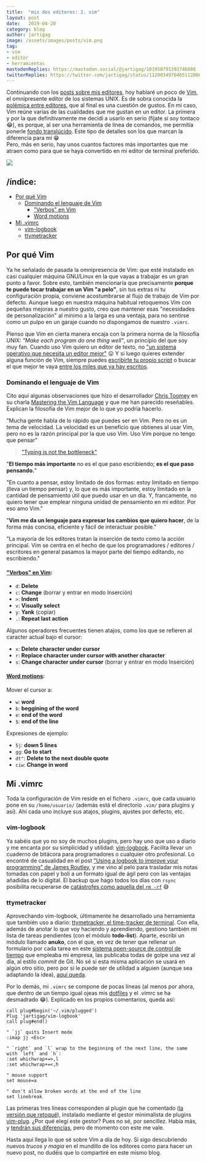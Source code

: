 ```yaml
---
title:  "mis dos editores: 2. vim"
layout: post
date:   2019-04-20
category: blog
author: jartigag
image: /assets/images/posts/vim.png
tag:
- vim
- editor
- herramientas
mastodonReplies: https://mastodon.social/@jartigag/101958791393746888
twitterReplies: https://twitter.com/jartigag/status/1120034970465112066
---
```


Continuando con los [posts sobre mis editores](https://jartigag.xyz/sublime), hoy hablaré un poco de [Vim](https://www.vim.org), el omnipresente editor de los sistemas UNIX. Es de sobra conocida la [polémica entre editores](https://en.wikipedia.org/wiki/Editor_war), que al final es una cuestión de gustos. En mi caso, Vim reúne varias de las cualidades que me gustan en un editor. La primera y por la que definitivamente me decidí a usarlo en serio (fíjate si soy tontaco 😂), es porque, al ser una herramienta de línea de comandos, me permitía ponerle [fondo translúcido](https://mastodon.social/@jartigag/101410841768233301). Este tipo de detalles son los que marcan la diferencia para mí 😁    
Pero, más en serio, hay unos cuantos factores más importantes que me atraen como para que se haya convertido en mi editor de terminal preferido.

![]({{site.baseurl}}/assets/images/posts/vim.png)

## /índice:

- [Por qué Vim](#por-qué-vim)
	- [Dominando el lenguaje de Vim](#dominando-el-lenguaje-de-vim)
		- ["Verbos" en Vim](#verbos-en-vim)
		- [Word motions](#word-motions)
- [Mi .vimrc](#mi-vimrc)
	- [vim-logbook](#vim-logbook)
	- [ttymetracker](#ttymetracker)

## Por qué Vim

Ya he señalado de pasada la omnipresencia de Vim: que esté instalado en casi cualquier máquina GNU/Linux en la que vayas a trabajar es un gran punto a favor. Sobre esto, también mencionaría que precisamente **porque te puede tocar trabajar en un Vim "a pelo"**, sin tus extras ni tu configuración propia, conviene acostumbrarse al flujo de trabajo de Vim por defecto. Aunque luego en nuestra máquina habitual retoquemos Vim con pequeñas mejoras a nuestro gusto, creo que mantener esas "necesidades de personalización" al mínimo a la larga es una ventaja, para no sentirse como un pulpo en un garaje cuando no dispongamos de nuestro `.vimrc`. 

Pienso que Vim en cierta manera encaja con la primera norma de la filosofía UNIX: *"Make each program do one thing well"*, un principio del que soy muy fan. Cuando uso Vim quiero un editor de texto, no ["un sistema operativo que necesita un editor mejor"](http://wiki.c2.com/?EmacsAsOperatingSystem) 😛 Y si luego quieres extender alguna función de Vim, siempre puedes [escribirte tu propio script](http://andrewscala.com/vimscript) o buscar el que mejor te vaya [entre los miles que ya hay escritos](https://www.vim.org/scripts).

### Dominando el lenguaje de Vim

Cito aquí algunas observaciones que hizo el desarrollador [Chris Toomey](https://ctoomey.com) en su charla [Mastering the Vim Language](https://youtu.be/wlR5gYd6um0) y que me han parecido reseñables. Explican la filosofía de Vim mejor de lo que yo podría hacerlo.

"Mucha gente habla de lo rápido que puedes ser en Vim. Pero no es un tema de velocidad. La velocidad es un beneficio que obtienes al usar Vim, pero no es la razón principal por la que uso Vim. Uso Vim porque no tengo que pensar"
> ["Typing is not the bottleneck"](http://anarchycreek.com/2009/05/26/how-tdd-and-pairing-increase-production)

"**El tiempo más importante** no es el que paso escribiendo; **es el que paso pensando.**"

"En cuanto a pensar, estoy limitado de dos formas: estoy limitado en tiempo (lleva un tiempo pensar) y, lo que es más importante, estoy limitado en la cantidad de pensamiento útil que puedo usar en un día. Y, francamente, no quiero tener que emplear ninguna unidad de pensamiento en mi editor. Por eso amo Vim."

"**Vim me da un lenguaje para expresar los cambios que quiero hacer**, de la forma más concisa, eficiente y fácil de interactuar posible."

"La mayoría de los editores tratan la inserción de texto como la acción principal. Vim se centra en el hecho de que los programadores / editores / escritores en general pasamos la mayor parte del tiempo editando, no escribiendo."

#### ["Verbos" en Vim](http://vimdoc.sourceforge.net/htmldoc/motion.html#operator):
- `d`: **Delete**
- `c`: **Change** (borrar y entrar en modo Inserción)
- `>`: **Indent**
- `v`: **Visually select**
- `y`: **Yank** (copiar)
- `.`: **Repeat last action**

Algunos operadores frecuentes tienen atajos, como los que se refieren al caracter actual bajo el cursor:  
- `x`: **Delete character under cursor**
- `r`: **Replace character under cursor with another character**
- `s`: **Change character under cursor** (borrar y entrar en modo Inserción)

#### [Word motions](http://vimdoc.sourceforge.net/htmldoc/motion.html#word-motions):
Mover el cursor a:  
- `w`: **word**
- `b`: **beggining of the word**
- `e`: **end of the word**
- `$`: **end of the line**

Expresiones de ejemplo:  
- `5j`: **down 5 lines**
- `gg`: **Go to start**
- `dt"`: **Delete to the next double quote**
- `ciw`: **Change in word**

## Mi .vimrc

Toda la configuración de Vim reside en el fichero `.vimrc`, que cada usuario pone en su `/home/usuario/` (además está el directorio `.vim/` para plugins y así). Ahí cada uno incluye sus atajos, plugins, ajustes por defecto, etc.


### vim-logbook

Ya sabéis que yo no soy de muchos plugins, pero hay uno que uso a diario y me encanta por su simplicidad y utilidad: [vim-logbook](https://github.com/jamesroutley/vim-logbook). Facilita llevar un cuaderno de bitácora para programadores o cualquier otro profesional. Lo encontré de casualidad en el post ["Using a logbook to improve your programming" de James Routley](https://routley.io/tech/2017/11/23/logbook.html), y me vino al pelo para trasladar mis notas tomadas con papel y boli a un formato igual de ágil pero con las ventajas añadidas de lo digital. El backup que hago todos los días con `rsync` posibilita recuperarse de [catástrofes como aquella del `rm -rf`](https://mastodon.social/@jartigag/101736679079543483) 😅

### ttymetracker

Aprovechando vim-logbook, últimamente he desarrollado una herramienta que también uso a diario: [ttymetracker, el time-tracker de terminal](https://github.com/jartigag/ttymetracker). Con ella, además de anotar lo que voy haciendo y aprendiendo, gestiono también mi lista de tareas pendientes (con el módulo **todo-list**). Aparte, escribí un módulo llamado **anuko**, con el que, en vez de tener que rellenar un formulario por cada tarea en este [sistema open-source de control de tiempo](https://www.anuko.com/time_tracker/index.htm) que empleaba mi empresa, las publicaba todas de golpe una vez al día, al estilo *commit* de Git. No sé si esta misma aplicación se usará en algún otro sitio, pero por si le puede ser de utilidad a alguien (aunque sea adaptando la idea), [aquí queda](https://github.com/jartigag/ttymetracker).

Por lo demás, mi `.vimrc` se compone de pocas líneas (al menos por ahora, que dentro de un tiempo igual ojeas mis [dotfiles](https://github.com/jartigag/dotfiles) y el .vimrc se ha desmadrado 😂). Explicado en los propios comentarios, queda así:

```
call plug#begin('~/.vim/plugged')
Plug 'jartigag/vim-logbook'
call plug#end()

" `jj` quits Insert mode
:imap jj <Esc> 

" `right` and `l` wrap to the beginning of the next line, the same with `left` and `h`:
:set whichwrap+=>,l
:set whichwrap+=<,h

" mouse support
set mouse=a

" don't allow broken words at the end of the line
set linebreak
```

Las primeras tres líneas corresponden al plugin que he comentado ([la versión que retoqué](https://github.com/jartigag/vim-logbook)), instalado mediante el gestor minimalista de plugins [vim-plug](https://github.com/junegunn/vim-plug). ¿Por qué elegí este gestor? Pues no sé, por sencillez. Había más, y [tendrán sus diferencias](https://vi.stackexchange.com/questions/388/what-is-the-difference-between-the-vim-plugin-managers), pero de momento con este me vale.

Hasta aquí llega lo que sé sobre Vim a día de hoy. Si sigo descubriendo nuevos *trucos y magia* en el mundillo de los editores como para hacer un nuevo post, no dudéis que lo compartiré en este mismo blog. 
